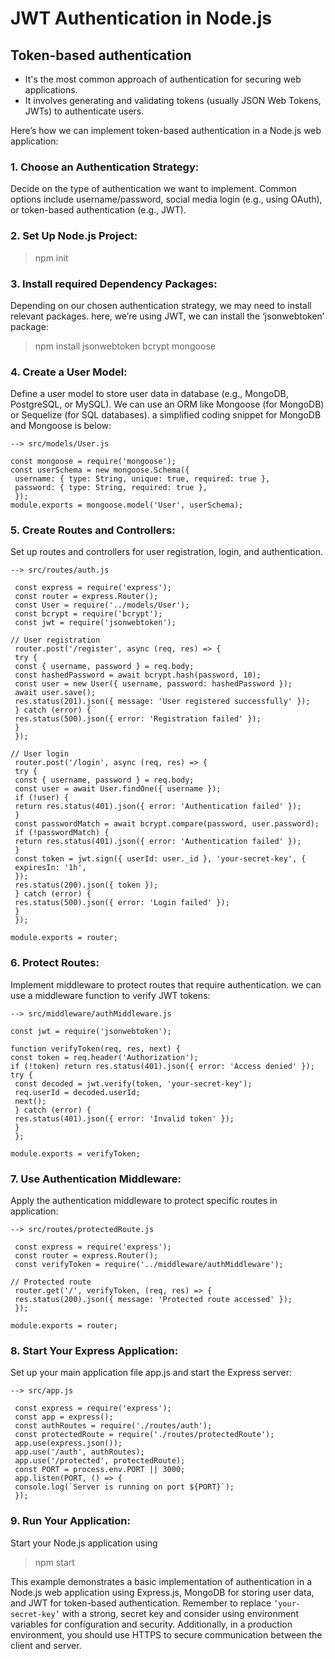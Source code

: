 # JWT Authentication in Node.js

## Token-based authentication

- It's the most common approach of authentication for securing web applications.
- It involves generating and validating tokens (usually JSON Web Tokens, JWTs) to authenticate users.

Here’s how we can implement token-based authentication in a Node.js web application:

### 1. Choose an Authentication Strategy:

Decide on the type of authentication we want to implement. Common options include username/password, social media login (e.g., using OAuth), or token-based authentication (e.g., JWT).

### 2. Set Up Node.js Project:

> npm init

### 3. Install required Dependency Packages:

Depending on our chosen authentication strategy, we may need to install relevant packages. here, we’re using JWT, we can install the ‘jsonwebtoken’ package:

> npm install jsonwebtoken bcrypt mongoose

### 4. Create a User Model:

Define a user model to store user data in database (e.g., MongoDB, PostgreSQL, or MySQL). We can use an ORM like Mongoose (for MongoDB) or Sequelize (for SQL databases). a simplified coding snippet for MongoDB and Mongoose is below:

```
--> src/models/User.js

const mongoose = require('mongoose');
const userSchema = new mongoose.Schema({
 username: { type: String, unique: true, required: true },
 password: { type: String, required: true },
 });
module.exports = mongoose.model('User', userSchema);
```

### 5. Create Routes and Controllers:

Set up routes and controllers for user registration, login, and authentication.

```
--> src/routes/auth.js

 const express = require('express');
 const router = express.Router();
 const User = require('../models/User');
 const bcrypt = require('bcrypt');
 const jwt = require('jsonwebtoken');

// User registration
 router.post('/register', async (req, res) => {
 try {
 const { username, password } = req.body;
 const hashedPassword = await bcrypt.hash(password, 10);
 const user = new User({ username, password: hashedPassword });
 await user.save();
 res.status(201).json({ message: 'User registered successfully' });
 } catch (error) {
 res.status(500).json({ error: 'Registration failed' });
 }
 });

// User login
 router.post('/login', async (req, res) => {
 try {
 const { username, password } = req.body;
 const user = await User.findOne({ username });
 if (!user) {
 return res.status(401).json({ error: 'Authentication failed' });
 }
 const passwordMatch = await bcrypt.compare(password, user.password);
 if (!passwordMatch) {
 return res.status(401).json({ error: 'Authentication failed' });
 }
 const token = jwt.sign({ userId: user._id }, 'your-secret-key', {
 expiresIn: '1h',
 });
 res.status(200).json({ token });
 } catch (error) {
 res.status(500).json({ error: 'Login failed' });
 }
 });

module.exports = router;
```

### 6. Protect Routes:

Implement middleware to protect routes that require authentication. we can use a middleware function to verify JWT tokens:

```
--> src/middleware/authMiddleware.js

const jwt = require('jsonwebtoken');

function verifyToken(req, res, next) {
const token = req.header('Authorization');
if (!token) return res.status(401).json({ error: 'Access denied' });
try {
 const decoded = jwt.verify(token, 'your-secret-key');
 req.userId = decoded.userId;
 next();
 } catch (error) {
 res.status(401).json({ error: 'Invalid token' });
 }
 };

module.exports = verifyToken;
```

### 7. Use Authentication Middleware:

Apply the authentication middleware to protect specific routes in application:

```
--> src/routes/protectedRoute.js

 const express = require('express');
 const router = express.Router();
 const verifyToken = require('../middleware/authMiddleware');

// Protected route
 router.get('/', verifyToken, (req, res) => {
 res.status(200).json({ message: 'Protected route accessed' });
 });

module.exports = router;
```

### 8. Start Your Express Application:

Set up your main application file app.js and start the Express server:

```
--> src/app.js

 const express = require('express');
 const app = express();
 const authRoutes = require('./routes/auth');
 const protectedRoute = require('./routes/protectedRoute');
 app.use(express.json());
 app.use('/auth', authRoutes);
 app.use('/protected', protectedRoute);
 const PORT = process.env.PORT || 3000;
 app.listen(PORT, () => {
 console.log(`Server is running on port ${PORT}`);
 });
```

### 9. Run Your Application:

Start your Node.js application using

> npm start

This example demonstrates a basic implementation of authentication in a Node.js web application using Express.js, MongoDB for storing user data, and JWT for token-based authentication. Remember to replace `’your-secret-key’` with a strong, secret key and consider using environment variables for configuration and security. Additionally, in a production environment, you should use HTTPS to secure communication between the client and server.
